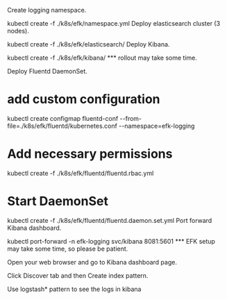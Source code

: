 Create logging namespace.

kubectl create -f ./k8s/efk/namespace.yml
Deploy elasticsearch cluster (3 nodes).

kubectl create -f ./k8s/efk/elasticsearch/
Deploy Kibana.

kubectl create -f ./k8s/efk/kibana/
*** rollout may take some time.

Deploy Fluentd DaemonSet.

# add custom configuration
kubectl create configmap fluentd-conf --from-file=./k8s/efk/fluentd/kubernetes.conf --namespace=efk-logging

# Add necessary permissions
kubectl create -f ./k8s/efk/fluentd/fluentd.rbac.yml

# Start DaemonSet
kubectl create -f ./k8s/efk/fluentd/fluentd.daemon.set.yml
Port forward Kibana dashboard.

kubectl port-forward -n efk-logging svc/kibana 8081:5601
*** EFK setup may take some time, so please be patient.

Open your web browser and go to Kibana dashboard page.

Click Discover tab and then Create index pattern.

Use logstash* pattern to see the logs in kibana